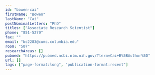 ```yaml
---
id: "bowen-cai"
firstName: "Bowen"
lastName: "Cai"
postNominalLetters: "PhD"
titles: ["Associate Research Scientist"]
phone: "851-5270"
fax: ""
email: "bc2283@cumc.columbia.edu"
room: "507"
researchAreas: []
pubmed: "https://pubmed.ncbi.nlm.nih.gov/?term=Cai+B%5BAuthor%5D"
url: []
tags: ["page-format:long", "publication-format:recent"]
---
```

